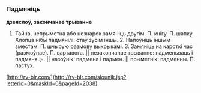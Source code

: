 ### Падмяніць
**дзеяслоў, закончанае трыванне**

1. Тайна, непрыметна або незнарок замяніць другім. П. кнігу. П. шапку. Хлопца нібы падмянілі: стаў зусім іншы. 2. Напоўніць іншым зместам. П. шчырую размову выкрыкамі. 3. Замяніць на кароткі час (размоўнае). П. вартавога. || незакончанае трыванне: падменьваць і падмяняць. || назоўнік: падмена і падмен. || прыметнік: падменны. П. пастух.

<a rel="author">[http://rv-blr.com/](http://rv-blr.com/slounik.jsp?letterId=0&maskId=0&pageId=2038)</a>
